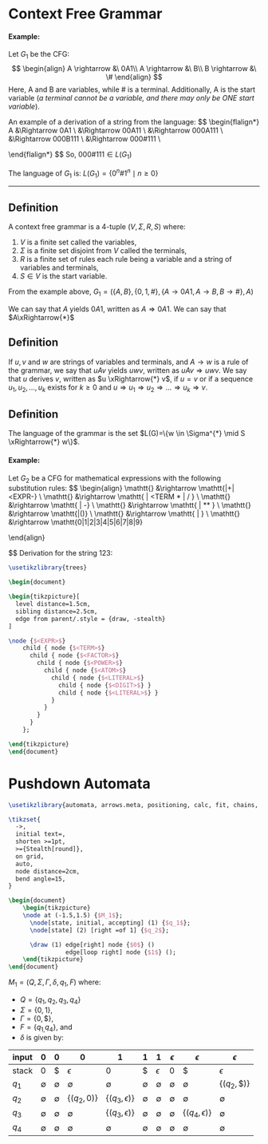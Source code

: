 # Context Free Grammar

#### Example:
Let $G_1$ be the CFG:
$$
\begin{align}
A \rightarrow &\ 0A1\\
A \rightarrow &\ B\\
B \rightarrow &\ \#
\end{align}
$$
Here, A and B are variables, while # is a terminal.
Additionally, A is the start variable (*a terminal cannot be a variable, and there may only be ONE start variable*).

An example of a derivation of a string from the language:
$$
\begin{flalign*}
A &\Rightarrow 0A1 \\
  &\Rightarrow 00A11 \\
  &\Rightarrow 000A111 \\
  &\Rightarrow 000B111 \\
  &\Rightarrow 000\#111 \\

\end{flalign*}
$$
So, $000\#111 \in L(G_1)$

The language of $G_1$ is: $L(G_1)=\{0^{n}\#1^{n}\mid n \ge 0\}$

---
## Definition
A context free grammar is a 4-tuple $(V,\Sigma,R,S)$ where:
1. $V$ is a finite set called the variables,
2. $\Sigma$ is a finite set disjoint from $V$ called the terminals,
3. $R$ is a finite set of rules each rule being a variable and a string of variables and terminals,
4. $S \in V$ is the start variable.

From the example above, $G_{1}= (\{A,B\},\{0,1,\#\},\{A \rightarrow 0A1 ,A \rightarrow B, B \rightarrow \#\}, A)$

We can say that $A$ yields $0A1$, written as $A \Rightarrow 0A1$.
We can say that $A\xRightarrow{*}$

## Definition
If $u,v$ and $w$ are strings of variables and terminals, and $A\rightarrow w$ is a rule of the grammar, we say that $uAv$ yields $uwv$, written as $uAv \Rightarrow uwv$. We say that $u$ derives $v$, written as $u \xRightarrow{*} v$, if $u=v$ or if a sequence $u_1,u_2,\dots,u_k$ exists for $k \ge 0$ and $u \Rightarrow u_{1}\Rightarrow u_{2} \Rightarrow \dots \Rightarrow u_{k} \Rightarrow v$.

## Definition
The language of the grammar is the set $L(G)=\{w \in \Sigma^{*} \mid S \xRightarrow{*} w\}$.

#### Example:
Let $G_2$ be a CFG for mathematical expressions with the following substitution rules:
$$
\begin{align}
	\mathtt{<EXPR>} &\rightarrow \mathtt{<TERM>|<EXPR>+<TERM>|<EXPR-<TERM>} \\
	\mathtt{<TERM>} &\rightarrow \mathtt{<FACTOR> | <TERM * <FACTOR> | <TERM> / <FACTOR>} \\
	\mathtt{<FACTOR>} &\rightarrow \mathtt{<POWER> | -<FACTOR>} \\
	\mathtt{<POWER>} &\rightarrow \mathtt{<ATOM> | <ATOM> ** <FACTOR>} \\
	\mathtt{<ATOM>} &\rightarrow \mathtt{<LITERAL>|(<EXPR>)} \\
	\mathtt{<LITERAL>} &\rightarrow \mathtt{<DIGIT> | <DIGIT><LITERAL>} \\
	\mathtt{<DIGIT>} &\rightarrow \mathtt{0|1|2|3|4|5|6|7|8|9}

\end{align}
	
$$
Derivation for the string 123:
```tikz
\usetikzlibrary{trees}

\begin{document}

\begin{tikzpicture}[
  level distance=1.5cm,
  sibling distance=2.5cm,
  edge from parent/.style = {draw, -stealth}
]

\node {$<EXPR>$}
    child { node {$<TERM>$}
      child { node {$<FACTOR>$}
        child { node {$<POWER>$}
          child { node {$<ATOM>$}
            child { node {$<LITERAL>$}
              child { node {$<DIGIT>$} }
              child { node {$<LITERAL>$} }
            }
          }
        }
      }
    };

\end{tikzpicture}
\end{document}
```




# Pushdown Automata

```tikz
\usetikzlibrary{automata, arrows.meta, positioning, calc, fit, chains, shapes}

\tikzset{
  ->,
  initial text=,
  shorten >=1pt,
  >={Stealth[round]},
  on grid,
  auto,
  node distance=2cm,
  bend angle=15,
}

\begin{document}
    \begin{tikzpicture}
    \node at (-1.5,1.5) {$M_1$};
      \node[state, initial, accepting] (1) {$q_1$};
      \node[state] (2) [right =of 1] {$q_2$};

      \draw (1) edge[right] node {$0$} ()
                edge[loop right] node {$1$} ();
    \end{tikzpicture}
\end{document}
```
$M_{1}= (Q,\Sigma, \Gamma, \delta, q_{1}, F)$ where:
- $Q=\{q_1,q_2,q_3,q_4\}$
- $\Sigma=\{0,1\}$,
- $\Gamma=\{0,\$\}$,
- $F=\{q_{1,}q_4\}$, and
- $\delta$ is given by:


| input | 0           | 0           | 0             | 1                    | 1           | 1           | $\epsilon$  | $\epsilon$           | $\epsilon$     |
| ----- | ----------- | ----------- | ------------- | -------------------- | ----------- | ----------- | ----------- | -------------------- | -------------- |
| stack | 0           | $           | $\epsilon$    | 0                    | $           | $\epsilon$  | 0           | $                    | $\epsilon$     |
| $q_1$ | $\emptyset$ | $\emptyset$ | $\emptyset$   | $\emptyset$          | $\emptyset$ | $\emptyset$ | $\emptyset$ | $\emptyset$          | $\{(q_2,\$)\}$ |
| $q_2$ | $\emptyset$ | $\emptyset$ | $\{(q_2,0)\}$ | $\{(q_3,\epsilon)\}$ | $\emptyset$ | $\emptyset$ | $\emptyset$ | $\emptyset$          | $\emptyset$    |
| $q_3$ | $\emptyset$ | $\emptyset$ | $\emptyset$   | $\{(q_3,\epsilon)\}$ | $\emptyset$ | $\emptyset$ | $\emptyset$ | $\{(q_4,\epsilon)\}$ | $\emptyset$    |
| $q_4$ | $\emptyset$ | $\emptyset$ | $\emptyset$   | $\emptyset$          | $\emptyset$ | $\emptyset$ | $\emptyset$ | $\emptyset$          | $\emptyset$    |
